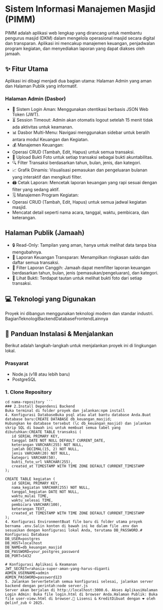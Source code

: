 # Sistem Informasi Manajemen Masjid (PIMM)
PIMM adalah aplikasi web lengkap yang dirancang untuk membantu pengurus masjid (DKM) dalam mengelola operasional masjid secara digital dan transparan. Aplikasi ini mencakup manajemen keuangan, penjadwalan program kegiatan, dan menyediakan laporan yang dapat diakses oleh jamaah.
## ✨ Fitur Utama
Aplikasi ini dibagi menjadi dua bagian utama: Halaman Admin yang aman dan Halaman Publik yang informatif.
### Halaman Admin (Dasbor)
- 🔐 Sistem Login Aman: Menggunakan otentikasi berbasis JSON Web Token (JWT).
- ⏳ Session Timeout: Admin akan otomatis logout setelah 15 menit tidak ada aktivitas untuk keamanan.
- 📊 Dasbor Multi-Menu: Navigasi menggunakan sidebar untuk beralih antara modul Keuangan dan Kegiatan.
- 💰 Manajemen Keuangan:
- Operasi CRUD (Tambah, Edit, Hapus) untuk semua transaksi.
- 📸 Upload Bukti Foto untuk setiap transaksi sebagai bukti akuntabilitas.
- 🔍 Filter Transaksi berdasarkan tahun, bulan, jenis, dan kategori.
- 📈 Grafik Dinamis: Visualisasi pemasukan dan pengeluaran bulanan yang interaktif dan mengikuti filter.
- 🖨️ Cetak Laporan: Mencetak laporan keuangan yang rapi sesuai dengan filter yang sedang aktif.
- 🗓️ Manajemen Program Kegiatan:
- Operasi CRUD (Tambah, Edit, Hapus) untuk semua jadwal kegiatan masjid.
- Mencatat detail seperti nama acara, tanggal, waktu, pembicara, dan keterangan.
## Halaman Publik (Jamaah)
- 🔒 Read-Only: Tampilan yang aman, hanya untuk melihat data tanpa bisa mengubahnya.
- 🧾 Laporan Keuangan Transparan: Menampilkan ringkasan saldo dan daftar semua transaksi.
- 🔎 Filter Laporan Canggih: Jamaah dapat memfilter laporan keuangan berdasarkan tahun, bulan, jenis (pemasukan/pengeluaran), dan kategori.
- 📄 Lihat Bukti: Terdapat tautan untuk melihat bukti foto dari setiap transaksi.
## 💻 Teknologi yang Digunakan
Proyek ini dibangun menggunakan teknologi modern dan standar industri.
BagianTeknologiBackendDatabaseFrontendLainnya
## 🚀 Panduan Instalasi & Menjalankan
Berikut adalah langkah-langkah untuk menjalankan proyek ini di lingkungan lokal.
### Prasyarat
- Node.js (v18 atau lebih baru)
- PostgreSQL
### 1. Clone Repository
 ``` git clone [https://github.com/username-anda/nama-repository.git](https://github.com/username-anda/nama-repository.git)
cd nama-repository ```
### 2.Install Dependensi Backend
Buka terminal di folder proyek dan jalankan:npm install
4. Konfigurasi DatabaseBuka psql atau alat bantu database Anda.Buat database baru:CREATE DATABASE db_keuangan_masjid;
Hubungkan ke database tersebut (\c db_keuangan_masjid) dan jalankan skrip SQL di bawah ini untuk membuat semua tabel yang dibutuhkan:CREATE TABLE transaksi (
    id SERIAL PRIMARY KEY,
    tanggal DATE NOT NULL DEFAULT CURRENT_DATE,
    keterangan VARCHAR(255) NOT NULL,
    jumlah DECIMAL(15, 2) NOT NULL,
    jenis VARCHAR(20) NOT NULL,
    kategori VARCHAR(50),
    bukti_foto_url VARCHAR(255),
    created_at TIMESTAMP WITH TIME ZONE DEFAULT CURRENT_TIMESTAMP
);

CREATE TABLE kegiatan (
    id SERIAL PRIMARY KEY,
    nama_kegiatan VARCHAR(255) NOT NULL,
    tanggal_kegiatan DATE NOT NULL,
    waktu_mulai TIME,
    waktu_selesai TIME,
    pembicara VARCHAR(100),
    keterangan TEXT,
    created_at TIMESTAMP WITH TIME ZONE DEFAULT CURRENT_TIMESTAMP
);
4. Konfigurasi EnvironmentBuat file baru di folder utama proyek bernama .env.Salin konten di bawah ini ke dalam file .env dan sesuaikan dengan konfigurasi lokal Anda, terutama DB_PASSWORD.# Konfigurasi Database
DB_USER=postgres
DB_HOST=localhost
DB_NAME=db_keuangan_masjid
DB_PASSWORD=your_postgres_password
DB_PORT=5432

# Konfigurasi Aplikasi & Keamanan
JWT_SECRET=rahasia-super-aman-yang-harus-diganti
ADMIN_USERNAME=admin
ADMIN_PASSWORD=password123
5. Jalankan ServerSetelah semua konfigurasi selesai, jalankan server backend dengan perintah:node server.js
Server akan berjalan di http://localhost:3000.6. Akses AplikasiHalaman Login Admin: Buka file login.html di browser Anda.Halaman Publik: Buka file user-view.html di browser.📝 Lisensi & KreditDibuat dengan ❤️ oleh @elinf_zub © 2025.
